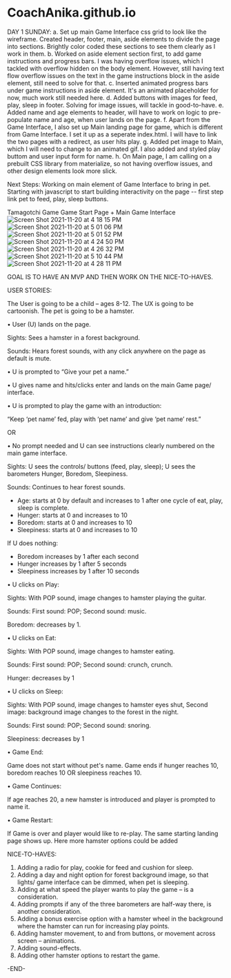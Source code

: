 # CoachAnika.github.io

DAY 1 SUNDAY: 
a. Set up main Game Interface css grid to look like the wireframe. Created header, footer, main, aside elements to divide the page into sections. Brightly color coded these sections to see them clearly as I work in them. 
b. Worked on aside element section first, to add game instructions and progress bars. I was having overflow issues, which I tackled with overflow hidden on the body element. However, still having text flow overflow issues on the text in the game instructions block in the aside element, still need to solve for that.
c. Inserted animated progress bars under game instructions in aside element. It's an animated placeholder for now, much work still needed here. 
d. Added buttons with images for feed, play, sleep in footer. Solving for image issues, will tackle in good-to-have.
e. Added name and age elements to header, will have to work on logic to pre-populate name and age, when user lands on the page. 
f. Apart from the Game Interface, I also set up Main landing page for game, which is different from Game Interface. I set it up as a seperate index.html. I will have to link the two pages with a redirect, as user hits play.
g. Added pet image to Main, which I will need to change to an animated gif. I also added and styled play buttom and user input form for name.
h. On Main page, I am calling on a prebuilt CSS library from materialize, so not having overflow issues, and other design elements look more slick.

Next Steps: 
Working on main element of Game Interface to bring in pet. 
Starting with javascript to start building interactivity on the page -- first step link pet to feed, play, sleep buttons. 

Tamagotchi Game 
Game Start Page + Main Game Interface
![Screen Shot 2021-11-20 at 4 18 15 PM](https://user-images.githubusercontent.com/45264141/142744615-4ff3f1b8-2cba-4fe4-9cb7-c4032301b41d.png)
![Screen Shot 2021-11-20 at 5 01 06 PM](https://user-images.githubusercontent.com/45264141/142745320-2597160d-b52f-4b48-9fb5-078eb9b905d7.png)
![Screen Shot 2021-11-20 at 5 01 52 PM](https://user-images.githubusercontent.com/45264141/142745326-3e33f4c0-f0e9-4134-b3ba-63fe3909f326.png)
![Screen Shot 2021-11-20 at 4 24 50 PM](https://user-images.githubusercontent.com/45264141/142744736-00552c1d-921b-4d2b-8d9d-2ca7545edd8f.png)
![Screen Shot 2021-11-20 at 4 26 32 PM](https://user-images.githubusercontent.com/45264141/142744758-6fb07480-3559-424e-b645-aa2b396fb9cc.png)
![Screen Shot 2021-11-20 at 5 10 44 PM](https://user-images.githubusercontent.com/45264141/142745470-1053ffc6-6f2e-42ba-bf9b-b7a1b2e4a1ba.png)
![Screen Shot 2021-11-20 at 4 28 11 PM](https://user-images.githubusercontent.com/45264141/142744778-4d2b6d17-3902-4b4f-b286-bf91984b3389.png)



GOAL IS TO HAVE AN MVP AND THEN WORK ON THE NICE-TO-HAVES.

USER STORIES: 

The User is going to be a child – ages 8-12. 
The UX is going to be cartoonish.
The pet is going to be a hamster. 


•	User (U) lands on the page.

Sights: Sees a hamster in a forest background. 

Sounds: Hears forest sounds, with any click anywhere on the page as default is mute.

•	U is prompted to “Give your pet a name.”

•	U gives name and hits/clicks enter and lands on the main Game page/ interface.

•	U is prompted to play the game with an introduction:

“Keep ‘pet name’ fed, play with ‘pet name’ and give ‘pet name’ rest.” 

OR 

•	No prompt needed and U can see instructions clearly numbered on the main game interface.

Sights: U sees the controls/ buttons (feed, play, sleep); U sees the barometers Hunger, Boredom, Sleepiness.

Sounds: Continues to hear forest sounds.

-	Age: starts at 0 by default and increases to 1 after one cycle of eat, play, sleep is complete. 
-	Hunger: starts at 0 and increases to 10 
-	Boredom: starts at 0 and increases to 10
-	Sleepiness: starts at 0 and increases to 10

If U does nothing: 
-	Boredom increases by 1 after each second
-	Hunger increases by 1 after 5 seconds
-	Sleepiness increases by 1 after 10 seconds

•	U clicks on Play:

Sights: With POP sound, image changes to hamster playing the guitar.

Sounds: First sound: POP; Second sound: music.

Boredom: decreases by 1. 

•	U clicks on Eat:

Sights: With POP sound, image changes to hamster eating.

Sounds: First sound: POP; Second sound: crunch, crunch.

Hunger: decreases by 1

•	U clicks on Sleep:

Sights: With POP sound, image changes to hamster eyes shut, Second image: background image changes to the forest in the night. 

Sounds: First sound: POP; Second sound: snoring.

Sleepiness: decreases by 1

•	Game End: 

Game does not start without pet's name. Game ends if hunger reaches 10, boredom 	reaches 10 OR sleepiness reaches 10.

•	Game Continues: 

If age reaches 20, a new hamster is introduced and player is prompted to name it. 

•	Game Restart: 

If Game is over and player would like to re-play. The same starting landing page shows up. Here more hamster options could be added

NICE-TO-HAVES:

1)	Adding a radio for play, cookie for feed and cushion for sleep.
2)	Adding a day and night option for forest background image, so that lights/ game interface can be dimmed, when pet is sleeping.
3)	Adding at what speed the player wants to play the game – is a consideration.
4)	Adding prompts if any of the three barometers are half-way there, is another consideration.
5)	Adding a bonus exercise option with a hamster wheel in the background where the hamster can run for increasing play points. 
6)	Adding hamster movement, to and from buttons, or movement across screen – animations. 
7)	Adding sound-effects.
8)	Adding other hamster options to restart the game. 

-END-


